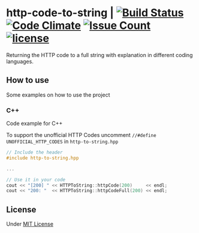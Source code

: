 # http-code-to-string | [![Build Status](https://travis-ci.org/SvenKortekaas/http-code-to-string.svg?branch=master)](https://travis-ci.org/SvenKortekaas/http-code-to-string) [![Code Climate](https://codeclimate.com/github/SvenKortekaas/http-code-to-string/badges/gpa.svg)](https://codeclimate.com/github/SvenKortekaas/http-code-to-string) [![Issue Count](https://codeclimate.com/github/SvenKortekaas/http-code-to-string/badges/issue_count.svg)](https://codeclimate.com/github/SvenKortekaas/http-code-to-string) [![license](https://img.shields.io/github/license/mashape/apistatus.svg)]()
Returning the HTTP code to a full string with explanation in different coding languages.

## How to use
Some examples on how to use the project

### C++
Code example for C++

To support the unofficial HTTP Codes uncomment `//#define UNOFFICIAL_HTTP_CODES` in `http-to-string.hpp`

```CPP
// Include the header
#include http-to-string.hpp

...

// Use it in your code
cout << "[200] " << HTTPToString::httpCode(200)     << endl;
cout << "200: "  << HTTPToString::httpCodeFull(200) << endl;
```

## License

Under [MIT License](http://opensource.org/licenses/mit-license.php)
